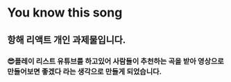 # You know this song

## 항해 리액트 개인 과제물입니다.

### 😎플레이 리스트 유튜브를 하고있어 사람들이 추천하는 곡을 받아 영상으로 만들어보면 좋겠다 라는 생각으로 만들게 되었습니다.